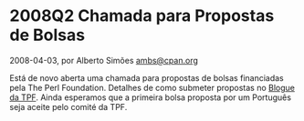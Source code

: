 
# 2008Q2 Chamada para Propostas de Bolsas

 2008-04-03, por Alberto Simões <ambs@cpan.org>

Está de novo aberta uma chamada para propostas de bolsas financiadas pela The Perl Foundation. Detalhes de como submeter propostas no <a href="http://news.perlfoundation.org/2008/04/2008q2_call_for_grants_proposa.html">Blogue da TPF</a>. Ainda esperamos que a primeira bolsa proposta por um Português seja aceite pelo comité da TPF.<br />  
